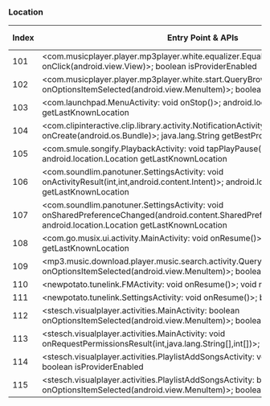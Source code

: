 ### Location
| Index | Entry Point & APIs | Screen shot | Resource id | Label |
| ------------- | ------------- | ------------- |-------------|-------------|
| 101 | <com.musicplayer.player.mp3player.white.equalizer.EqualizerActivity$2: void onClick(android.view.View)>; boolean isProviderEnabled | ![](D:\COSMOS\output\py\Play_win8\Music_Audio\com.musicplayer.player.mp3player.white\com.musicplayer.player.mp3player.white.equalizer.EqualizerActivity.png) |  | |
| 102 | <com.musicplayer.player.mp3player.white.start.QueryBrowserActivity: boolean onOptionsItemSelected(android.view.MenuItem)>; boolean isProviderEnabled | ![](D:\COSMOS\output\py\Play_win8\Music_Audio\com.musicplayer.player.mp3player.white\com.musicplayer.player.mp3player.white.start.QueryBrowserActivity.png) |  | |
| 103 | <com.launchpad.MenuActivity: void onStop()>; android.location.Location getLastKnownLocation | ![](D:\COSMOS\output\py\Play_win8\Music_Audio\com.paullipnyagov.dubsteplaunchpad24\com.launchpad.MenuActivity.png) |  | |
| 104 | <com.clipinteractive.clip.library.activity.NotificationActivity: void onCreate(android.os.Bundle)>; java.lang.String getBestProvider | ![](D:\COSMOS\output\py\Play_win8\Music_Audio\com.radio.station.PIOLIN.DJ\com.clipinteractive.clip.library.activity.NotificationActivity.png) |  | |
| 105 | <com.smule.songify.PlaybackActivity: void tapPlayPause(android.view.View)>; android.location.Location getLastKnownLocation | ![](D:\COSMOS\output\py\Play_win8\Music_Audio\com.smule.songify\com.smule.songify.PlaybackActivity.png) |  | |
| 106 | <com.soundlim.panotuner.SettingsActivity: void onActivityResult(int,int,android.content.Intent)>; android.location.Location getLastKnownLocation | ![](D:\COSMOS\output\py\Play_win8\Music_Audio\com.soundlim.panotuner\com.soundlim.panotuner.SettingsActivity.png) |  | |
| 107 | <com.soundlim.panotuner.SettingsActivity: void onSharedPreferenceChanged(android.content.SharedPreferences,java.lang.String)>; android.location.Location getLastKnownLocation | ![](D:\COSMOS\output\py\Play_win8\Music_Audio\com.soundlim.panotuner\com.soundlim.panotuner.SettingsActivity.png) |  | |
| 108 | <com.go.musix.ui.activity.MainActivity: void onResume()>; android.location.Location getLastKnownLocation | ![](D:\COSMOS\output\py\Play_win8\Music_Audio\com.sso.ares\com.go.musix.ui.activity.MainActivity.png) |  | |
| 109 | <mp3.music.download.player.music.search.activity.QueryBrowserActivity: boolean onOptionsItemSelected(android.view.MenuItem)>; boolean isProviderEnabled | ![](D:\COSMOS\output\py\Play_win8\Music_Audio\mp3.music.download.player.music.search\mp3.music.download.player.music.search.activity.QueryBrowserActivity.png) |  | |
| 110 | <newpotato.tunelink.FMActivity: void onResume()>; void requestLocationUpdates | ![](D:\COSMOS\output\py\Play_win8\Music_Audio\newpotato.tunelink\newpotato.tunelink.FMActivity.png) |  | |
| 111 | <newpotato.tunelink.SettingsActivity: void onResume()>; boolean isProviderEnabled | ![](D:\COSMOS\output\py\Play_win8\Music_Audio\newpotato.tunelink\newpotato.tunelink.SettingsActivity.png) |  | |
| 112 | <stesch.visualplayer.activities.MainActivity: boolean onOptionsItemSelected(android.view.MenuItem)>; boolean isProviderEnabled | ![](D:\COSMOS\output\py\Play_win8\Music_Audio\stesch.visualplayer\stesch.visualplayer.activities.MainActivity.png) |  | |
| 113 | <stesch.visualplayer.activities.MainActivity: void onRequestPermissionsResult(int,java.lang.String[],int[])>; boolean isProviderEnabled | ![](D:\COSMOS\output\py\Play_win8\Music_Audio\stesch.visualplayer\stesch.visualplayer.activities.MainActivity.png) |  | |
| 114 | <stesch.visualplayer.activities.PlaylistAddSongsActivity: void onBackPressed()>; boolean isProviderEnabled | ![](D:\COSMOS\output\py\Play_win8\Music_Audio\stesch.visualplayer\stesch.visualplayer.activities.PlaylistAddSongsActivity.png) |  | |
| 115 | <stesch.visualplayer.activities.PlaylistAddSongsActivity: boolean onOptionsItemSelected(android.view.MenuItem)>; boolean isProviderEnabled | ![](D:\COSMOS\output\py\Play_win8\Music_Audio\stesch.visualplayer\stesch.visualplayer.activities.PlaylistAddSongsActivity.png) |  | |
